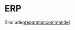 # ERP

[!include[preparationcommande](erp.preparationcommande.autogen.md)]




























